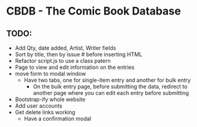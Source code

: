 # CBDB - The Comic Book Database

## TODO:
- Add Qty, date added, Artist, Writer fields
- Sort by title, then by issue # before inserting HTML
- Refactor script.js to use a class patern
- Page to view and edit information on the entries
- move form to modal window
    - Have two tabs, one for single-item entry and another for bulk entry
        - On the bulk entry page, before submitting the data, redirect to another page where you can edit each entry before submitting 
- Bootstrap-ify whole website
- Add user accounts
- Get delete links working
  - Have a confirmation modal
